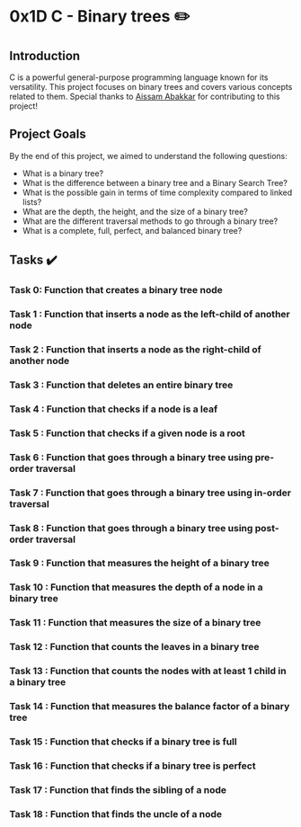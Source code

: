 # 0x1D C - Binary trees :pencil2:

## Introduction

C is a powerful general-purpose programming language known for its versatility. This project focuses on binary trees and covers various concepts related to them. Special thanks to [Aissam Abakkar](https://github.com/Aissamab) for contributing to this project!

## Project Goals

By the end of this project, we aimed to understand the following questions:

- What is a binary tree?
- What is the difference between a binary tree and a Binary Search Tree?
- What is the possible gain in terms of time complexity compared to linked lists?
- What are the depth, the height, and the size of a binary tree?
- What are the different traversal methods to go through a binary tree?
- What is a complete, full, perfect, and balanced binary tree?

## Tasks :heavy_check_mark:
### Task 0: Function that creates a binary tree node
### Task 1 : Function that inserts a node as the left-child of another node
### Task 2 : Function that inserts a node as the right-child of another node
### Task 3 : Function that deletes an entire binary tree
### Task 4 : Function that checks if a node is a leaf
### Task 5 : Function that checks if a given node is a root
### Task 6 : Function that goes through a binary tree using pre-order traversal
### Task 7 : Function that goes through a binary tree using in-order traversal
### Task 8 : Function that goes through a binary tree using post-order traversal
### Task 9 : Function that measures the height of a binary tree
### Task 10 : Function that measures the depth of a node in a binary tree
### Task 11 : Function that measures the size of a binary tree
### Task 12 : Function that counts the leaves in a binary tree
### Task 13 : Function that counts the nodes with at least 1 child in a binary tree
### Task 14 : Function that measures the balance factor of a binary tree
### Task 15 : Function that checks if a binary tree is full
### Task 16 : Function that checks if a binary tree is perfect
### Task 17 : Function that finds the sibling of a node
### Task 18 : Function that finds the uncle of a node
